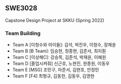## SWE3028
Capstone Design Project at SKKU (Spring 2022)

### Team Building
* Team A [이청수와 아이들]: 김석, 박진우, 이청수, 장채윤
* Team B [B Team]: 임승현, 정종현, 김준서, 최지훤
* Team C [이상해C]: 강승목, 김준석, 박재윤, 이혜원
* Team D [졸업시켜줘] 신근호, 노현진, 원종원, 이동우
* Team E [MSG] 조민구, 마준서, 김현호, 안정민
* Team F [F4] 최형규, 김동한, 김동우, 김영현
